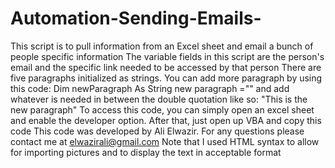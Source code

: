 # Automation-Sending-Emails-

This script is to pull information from an Excel sheet and email a bunch of people specific information
The variable fields in this script are the person's email and the specific link needed to be accessed by that person
There are five paragraphs initialized as strings. You can add more paragraph by using this code: Dim newParagraph As String new paragraph =""
and add whatever is needed in between the double quotation like so: "This is the new paragraph"
To access this code, you can simply open an excel sheet and enable the developer option. After that, just open up VBA and copy this code
This code was developed by Ali Elwazir. For any questions please contact me at elwazirali@gmail.com
Note that I used HTML syntax to allow for importing pictures and to display the text in acceptable format

